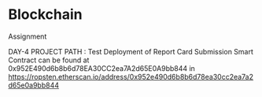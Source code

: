 # Blockchain
Assignment

DAY-4 PROJECT PATH :
Test Deployment of Report Card Submission Smart Contract can be found at 0x952E490d6b8b6d78EA30CC2ea7A2d65E0A9bb844 in https://ropsten.etherscan.io/address/0x952e490d6b8b6d78ea30cc2ea7a2d65e0a9bb844
